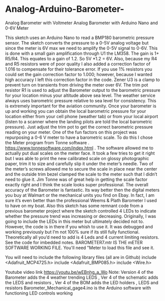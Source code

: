 # Analog-Arduino-Barometer-
Analog Barometer with Voltmeter 
Analog Barometer with Arduino Nano and 0-6V Meter 

This sketch uses an Arduino Nano to read a BMP180 barometric pressure sensor. The sketch converts the pressure to a 0-5V analog voltage but since the meter is 6V max we need to amplify the 0-5V signal to 0-6V. This is done with a small gain amplification through U1 the LM358. The gain is 1+ R5/R4. This equates to a gain of 1.2. So 5V *1.2 = 6V.  Also, because my R4 and R5 resistors were of poor quality I also added a correction factor of 1.016 to compensate for their tolerance error. If you use 1% resistors you could set the gain correction factor to 1.000; however, because I wanted high accuracy I left this correction factor in the code.  Zener U3 is a clamp to prevent turn on transients from driving the meter over 6V. The trim pot resistor R1 is used to adjust the Barometer output to the barometric pressure for your location minus your altitude above sea level.  The weather service always uses barometric pressure relative to sea level for consistency. This is extremely important for the aviation community. Once your barometer is up and working you can obtain the local barometric pressure for your location either from your cell phone (weather tab) or from your local airport (listen to a scanner where the landing pilots are told the local barometric pressure). Just adjust the trim pot to get the correct barometric pressure reading on your meter. 
One of the fun factors on this project was repurposing a 0-6 V meter to have a barometric scale. To do this I chose the Meter program from Tonne software .  https://www.tonnesoftware.com/index.html  . The software allowed me to actually put dual scales on the meter face. It took a few tries to get it right but I was able to print the new calibrated scale on glossy photographic paper, trim it to size and carefully slip it under the meter’s needle. Two of the meter’s screws allowed me to secure the scale in place near the center and the outside trim bezel clamped the scale to the meter such that I didn’t need to glue it. Jim Tonne was of great help in getting the scale factor exactly right and I think the scale looks super professional. The overall accuracy of the Barometer is fantastic. Its way better then the digital meters you buy at Walmart or the mechanical units you find on Ebay. In fact, I am sure it’s even better than the professional Weems & Plath Barometer I used to have on my boat. 
Also this sketch has some remnant code from a previous barometer project where the  sketch controlled 4 LEDs to indicate whether the pressure trend was increasing or decreasing. Originally, I was going to include the LEDs in this meter but ultimately decided not to. However, the code is in there if you whish to use it. It was debugged and working previously but I’m not 100% sure if its still fully functional. Theoretically all you’d need to add is 4 Leds and 4 current limiting resistors. See the code for imbedded notes. 
BAROMETER7.mtr IS THE mETER SOFTWARE WORKING FILE. You'll need "Meter to load this file and see it. 

You will need to include the following library files (all are in Github) 
include <Adafruit_MCP4725.h>
include <Adafruit_BMP085.h>
include <Wire.h>

Youtube video link  https://youtu.be/wEBnhg_a_Wo 
Note: Version 4 of the Barometer adds the 4 weather trending LEDS , Ver 4 of the schematic adds the LEDS and resistors , Ver 4 of the BOM adds the LED holders , LEDS and resistors 
Barometer_Mechanical_gage4.ino is the Arduino software with functioning LED controls working

